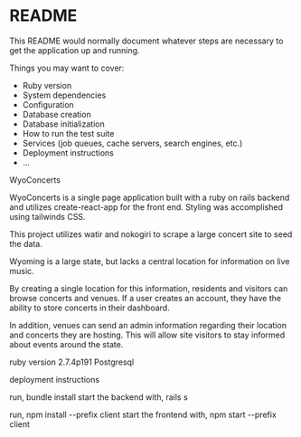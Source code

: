 # README

This README would normally document whatever steps are necessary to get the
application up and running.

Things you may want to cover:

* Ruby version
* System dependencies
* Configuration
* Database creation
* Database initialization
* How to run the test suite
* Services (job queues, cache servers, search engines, etc.)
* Deployment instructions
* ...

WyoConcerts

WyoConcerts is a single page application built with a ruby on rails backend and utilizes create-react-app for the front end. Styling was accomplished using tailwinds CSS. 

This project utilizes watir and nokogiri to scrape a large concert site to seed the data.

Wyoming is a large state, but lacks a central location for information on live music. 

By creating a single location for this information, residents and visitors can browse concerts and venues. If a user creates an account, they have the ability to store concerts in their dashboard. 

In addition, venues can send an admin information regarding their location and concerts they are hosting. This will allow site visitors to stay informed about events around the state.


ruby version 2.7.4p191
Postgresql 

deployment instructions

run, bundle install
start the backend with, rails s

run, npm install --prefix client
start the frontend with, npm start --prefix client
